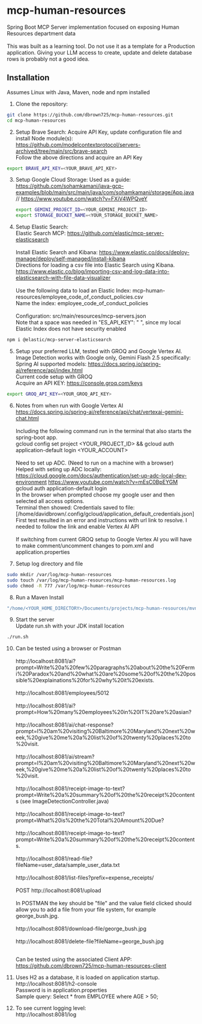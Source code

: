 # mcp-human-resources
Spring Boot MCP Server implementation focused on exposing Human Resources department data<br><br>
This was built as a learning tool. Do not use it as a template for a Production application. Giving your LLM access to create, update and delete database rows is probably not a good idea.

## Installation
Assumes Linux with Java, Maven, node and npm installed

1. Clone the repository:

```bash
git clone https://github.com/dbrown725/mcp-human-resources.git
cd mcp-human-resources
```

2. Setup Brave Search: Acquire API Key, update configuration file and install Node module(s):<br>
    https://github.com/modelcontextprotocol/servers-archived/tree/main/src/brave-search<br>
    Follow the above directions and acquire an API Key<br>
    
```bash
export BRAVE_API_KEY=<YOUR_BRAVE_API_KEY>
```

3. Setup Google Cloud Storage:
    Used as a guide: https://github.com/sohamkamani/java-gcp-examples/blob/main/src/main/java/com/sohamkamani/storage/App.java
    // https://www.youtube.com/watch?v=FXiV4WPQveY
    ```bash
    export GEMINI_PROJECT_ID=<YOUR_GEMINI_PROJECT_ID>
    export STORAGE_BUCKET_NAME=<YOUR_STORAGE_BUCKET_NAME>
    ```

4. Setup Elastic Search:<br>
    Elastic Search MCP: https://github.com/elastic/mcp-server-elasticsearch<br><br>
    Install Elastic Search and Kibana: https://www.elastic.co/docs/deploy-manage/deploy/self-managed/install-kibana<br>
    Directions for loading a csv file into Elastic Search using Kibana.<br>
        https://www.elastic.co/blog/importing-csv-and-log-data-into-elasticsearch-with-file-data-visualizer<br><br>
    Use the following data to load an Elastic Index: mcp-human-resources/employee_code_of_conduct_policies.csv<br>
    Name the index: employee_code_of_conduct_policies<br><br>
    Configuration: src/main/resources/mcp-servers.json<br>
        Note that a space was needed in "ES_API_KEY": " ", since my local Elastic Index does not have security enabled<br>

```bash
npm i @elastic/mcp-server-elasticsearch
```

5. Setup your preferred LLM, tested with GROQ and Google Vertex AI. Image Detection works with Google only, Gemini Flash 2.5 specifically:<br>
    Spring AI supported models: https://docs.spring.io/spring-ai/reference/api/index.html<br>
    Current code setup with GROQ<br>
    Acquire an API KEY: https://console.groq.com/keys

```bash
export GROQ_API_KEY=<YOUR_GROQ_API_KEY>
```

6.  Notes from when run with Google Vertex AI<br>
        https://docs.spring.io/spring-ai/reference/api/chat/vertexai-gemini-chat.html<br>	
		Including the following command run in the terminal that also starts the spring-boot app.<br>
			gcloud config set project <YOUR_PROJECT_ID> && gcloud auth application-default login <YOUR_ACCOUNT> <br><br>
		Need to set up ADC. (Need to run on a machine with a browser)<br>
			Helped with seting up ADC locally: <br>
				https://cloud.google.com/docs/authentication/set-up-adc-local-dev-environment
				https://www.youtube.com/watch?v=mEsC0BpEYGM<br>
			gcloud auth application-default login<br>
			In the browser when prompted choose my google user and then selected all access options.<br>
			Terminal then showed: Credentials saved to file: [/home/davidbrown/.config/gcloud/application_default_credentials.json]<br>
			First test resulted in an error and instructions with url link to resolve. I needed to follow the link and enable Vertex AI API<br><br>
            If switching from current GROQ setup to Google Vertex AI you will have to make comment/uncomment changes to pom.xml and application.properties 


7. Setup log directory and file
```bash
sudo mkdir /var/log/mcp-human-resources
sudo touch /var/log/mcp-human-resources/mcp-human-resources.log
sudo chmod -R 777 /var/log/mcp-human-resources
```
8. Run a Maven Install<br>
```bash
"/home/<YOUR_HOME_DIRECTORY>/Documents/projects/mcp-human-resources/mvnw" install -f "/home/<YOUR_HOME_DIRECTORY>/Documents/projects/mcp-human-resources/pom.xml"
```

9. Start the server<br>
Update run.sh with your JDK install location
```bash
./run.sh
```

10. Can be tested using a browser or Postman<br><br>
    http://localhost:8081/ai?prompt=Write%20a%20few%20paragraphs%20about%20the%20Fermi%20Paradox%20and%20what%20are%20some%20of%20the%20possible%20explainations%20for%20why%20it%20exists.<br><br>
    http://localhost:8081/employees/5012<br><br>
    http://localhost:8081/ai?prompt=How%20many%20employees%20in%20IT%20are%20asian?<br><br>
    http://localhost:8081/ai/chat-response?prompt=I%20am%20visiting%20Baltimore%20Maryland%20next%20week,%20give%20me%20a%20list%20of%20twenty%20places%20to%20visit.<br><br>
    http://localhost:8081/ai/stream?prompt=I%20am%20visiting%20Baltimore%20Maryland%20next%20week,%20give%20me%20a%20list%20of%20twenty%20places%20to%20visit.<br><br>
    http://localhost:8081/receipt-image-to-text?prompt=Write%20a%20summary%20of%20the%20receipt%20contents
    (see ImageDetectionController.java)<br><br>
    http://localhost:8081/receipt-image-to-text?prompt=What%20is%20the%20Total%20Amount%20Due?<br><br>
    http://localhost:8081/receipt-image-to-text?prompt=Write%20a%20summary%20of%20the%20receipt%20contents.<br><br>
    http://localhost:8081/read-file?fileName=user_data/sample_user_data.txt<br><br>
    http://localhost:8081/list-files?prefix=expense_receipts/<br><br>
    POST http://localhost:8081/upload<br><br>
    In POSTMAN the key should be "file" and the value field clicked should allow you to add a file from your file system, for example george_bush.jpg.<br><br>
    http://localhost:8081/download-file/george_bush.jpg<br><br>
    http://localhost:8081/delete-file?fileName=george_bush.jpg<br><br>

    Can be tested using the associated Client APP:<br>
    https://github.com/dbrown725/mcp-human-resources-client

11. Uses H2 as a database, it is loaded on application startup.<br>
http://localhost:8081/h2-console<br>
Password is in application.properties<br>
Sample query: Select * from EMPLOYEE where AGE > 50;   

12. To see current logging level:<br>
http://localhost:8081/log